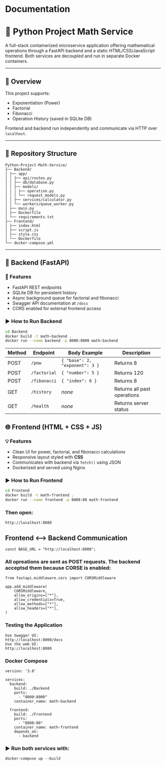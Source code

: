 # Documentation

# 🧮 Python Project Math Service

A full-stack containerized microservice application offering mathematical operations through a FastAPI backend and a static HTML/CSS/JavaScript frontend. Both services are decoupled and run in separate Docker containers.

---

## 📌 Overview

This project supports:
- Exponentiation (Power)
- Factorial
- Fibonacci
- Operation History (saved in SQLite DB)

Frontend and backend run independently and communicate via HTTP over `localhost`.

---

## 📂 Repository Structure
```
Python-Project-Math-Service/
├── Backend/
│ ├── app/
│ │ ├── api/routes.py
│ │ ├── db/database.py
│ │ ├── models/
│ │ │ ├── operation.py
│ │ │ └── request_models.py
│ │ ├── services/calculator.py
│ │ └── workers/queue_worker.py
│ ├── main.py
│ ├── Dockerfile
│ └── requirements.txt
├── Frontend/
│ ├── index.html
│ ├── script.js
│ ├── style.css
│ └── Dockerfile
└── docker-compose.yml
```
---

## 🐍 Backend (FastAPI)

### 🔧 Features

- FastAPI REST endpoints
- SQLite DB for persistent history
- Async background queue for factorial and fibonacci
- Swagger API documentation at `/docs`
- CORS enabled for external frontend access

### ▶️ How to Run Backend

```bash
cd Backend
docker build -t math-backend .
docker run --name backend -p 8000:8000 math-backend
```

| Method | Endpoint     | Body Example                   | Description                 |
| ------ | ------------ | ------------------------------ | --------------------------- |
| POST   | `/pow`       | `{ "base": 2, "exponent": 3 }` | Returns 8                   |
| POST   | `/factorial` | `{ "number": 5 }`              | Returns 120                 |
| POST   | `/fibonacci` | `{ "index": 6 }`               | Returns 8                   |
| GET    | `/history`   | *none*                         | Returns all past operations |
| GET    | `/health`    | *none*                         | Returns server status       |

## 🌐 Frontend (HTML + CSS + JS)

### 💡 Features

- Clean UI for power, factorial, and fibonacci calculations  
- Responsive layout styled with **CSS**
- Communicates with backend via `fetch()` using JSON
- Dockerized and served using Nginx

  
### ▶️ How to Run Frontend
```bash
cd Frontend
docker build -t math-frontend .
docker run --name frontend -p 8080:80 math-frontend
```
### Then open:
```
http://localhost:8080
```

## Frontend <--> Backend Communication
```
const BASE_URL = "http://localhost:8000";
```
### All opreations are sent as POST requests. The backend acceptsd them because CORSE is enabled:
```
from fastapi.middleware.cors import CORSMiddleware

app.add_middleware(
    CORSMiddleware,
    allow_origins=["*"],
    allow_credentials=True,
    allow_methods=["*"],
    allow_headers=["*"],
)
```

### Testing the Application
```
Use Swagger UI:
http://localhost:8000/docs
Use the web UI:
http://localhost:8080
```

### Docker Compose
```
version: '3.8'

services:
  backend:
    build: ./Backend
    ports:
      - "8000:8000"
    container_name: math-backend

  frontend:
    build: ./Frontend
    ports:
      - "8080:80"
    container_name: math-frontend
    depends_on:
      - backend
```

### ▶️ Run both services with:
```
docker-compose up --build
```


